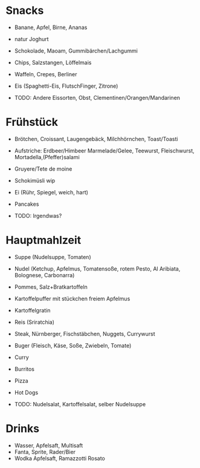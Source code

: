 # Snacks
- Banane, Apfel, Birne, Ananas
- natur Joghurt
- Schokolade, Maoam, Gummibärchen/Lachgummi
- Chips, Salzstangen, Löffelmais
- Waffeln, Crepes, Berliner
- Eis (Spaghetti-Eis, FlutschFinger, Zitrone)

- TODO: Andere Eissorten, Obst, Clementinen/Orangen/Mandarinen


# Frühstück
- Brötchen, Croissant, Laugengebäck, Milchhörnchen, Toast/Toasti
- Aufstriche: Erdbeer/Himbeer Marmelade/Gelee, Teewurst, Fleischwurst, Mortadella,(Pfeffer)salami
- Gruyere/Tete de moine
- Schokimüsli wip
- Ei (Rühr, Spiegel, weich, hart)
- Pancakes

- TODO: Irgendwas?

# Hauptmahlzeit
- Suppe (Nudelsuppe, Tomaten)
- Nudel (Ketchup, Apfelmus, Tomatensoße, rotem Pesto, Al Aribiata, Bolognese, Carbonarra)
- Pommes, Salz+Bratkartoffeln
- Kartoffelpuffer mit stückchen freiem Apfelmus
- Kartoffelgratin
- Reis (Sriratchia)
- Steak, Nürnberger, Fischstäbchen, Nuggets, Currywurst
- Buger (Fleisch, Käse, Soße, Zwiebeln, Tomate)
- Curry
- Burritos
- Pizza
- Hot Dogs

- TODO: Nudelsalat, Kartoffelsalat, selber Nudelsuppe

# Drinks
- Wasser, Apfelsaft, Multisaft
- Fanta, Sprite, Rader/Bier
- Wodka Apfelsaft, Ramazzotti Rosato